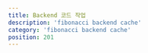 ```yaml
---
title: Backend 코드 작업
description: 'fibonacci backend cache'
category: 'fibonacci backend cache'
position: 201
---
```




